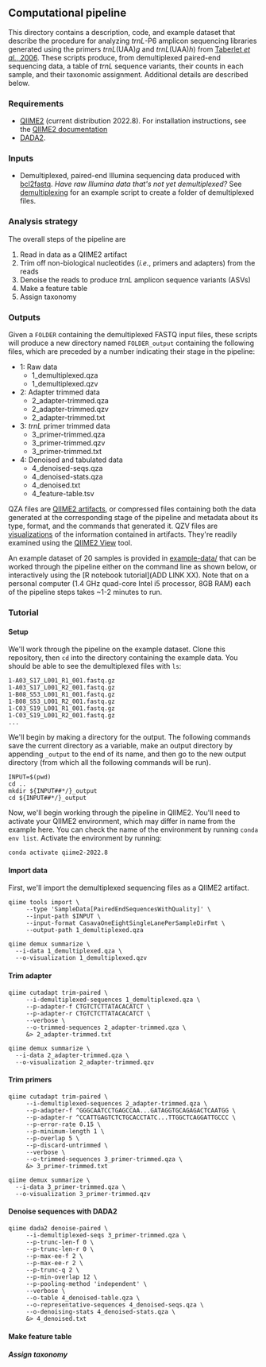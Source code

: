 ## Computational pipeline

This directory contains a description, code, and example dataset that describe the procedure for analyzing *trnL*-P6 amplicon sequencing libraries generated using the primers *trnL*(UAA)*g* and *trnL*(UAA)*h*) from [Taberlet *et al.*, 2006](https://dx.doi.org/10.1093/nar/gkl938). These scripts produce, from demultiplexed paired-end sequencing data, a table of *trnL* sequence variants, their counts in each sample, and their taxonomic assignment.  Additional details are described below. 

### Requirements

-   [QIIME2](https://qiime2.org) (current distribution 2022.8). For
    installation instructions, see the [QIIME2
    documentation](https://docs.qiime2.org/2022.8/install/)
-   [DADA2](https://benjjneb.github.io/dada2/index.html).

### Inputs

-   Demultiplexed, paired-end Illumina sequencing data produced with
    [bcl2fastq](https://support.illumina.com/sequencing/sequencing_software/bcl2fastq-conversion-software.html). *Have raw Illumina data that's not yet demultiplexed?* See [demultiplexing](TBD) for an example script to create a folder of demultiplexed files.

### Analysis strategy

The overall steps of the pipeline are

1.  Read in data as a QIIME2 artifact
2.  Trim off non-biological nucleotides (*i.e.*, primers and adapters) from the reads
3.  Denoise the reads to produce *trnL* amplicon sequence variants (ASVs)
4.  Make a feature table
5.  Assign taxonomy

### Outputs

Given a `FOLDER` containing the demultiplexed FASTQ input files, these scripts will produce a new directory named `FOLDER_output` containing the following files, which are preceded by a number indicating their stage in the pipeline:

- 1: Raw data
     - 1_demultiplexed.qza
     - 1_demultiplexed.qzv
- 2: Adapter trimmed data
     - 2_adapter-trimmed.qza
     - 2_adapter-trimmed.qzv
     - 2_adapter-trimmed.txt
- 3: *trnL* primer trimmed data
     - 3_primer-trimmed.qza
     - 3_primer-trimmed.qzv
     - 3_primer-trimmed.txt
- 4: Denoised and tabulated data
     - 4_denoised-seqs.qza
     - 4_denoised-stats.qza
     - 4_denoised.txt
     - 4_feature-table.tsv 

QZA files are [QIIME2 artifacts](https://docs.qiime2.org/2022.8/concepts/#data-files-qiime-2-artifacts), or compressed files containing both the data generated at the corresponding stage of the pipeline and metadata about its type, format, and the commands that generated it.
QZV files are [visualizations](https://docs.qiime2.org/2022.8/concepts/#data-files-visualizations) of the information contained in artifacts.  They're readily examined using the [QIIME2 View](https://view.qiime2.org) tool.

An example dataset of 20 samples is provided in [example-data/](https://github.com/bpetrone/trnL-pipeline/tree/master/pipeline/example-data) that can be worked through the pipeline either on the command line as shown below, or interactively using the [R notebook tutorial](ADD LINK XX). Note that on a personal computer (1.4 GHz quad-core Intel i5 processor, 8GB RAM) each of the pipeline steps takes ~1-2 minutes to run.  

### Tutorial

#### Setup

We'll work through the pipeline on the example dataset.  Clone this repository, then `cd` into the directory containing the example data.  You should be able to see the demultiplexed files with `ls`:
```
1-A03_S17_L001_R1_001.fastq.gz
1-A03_S17_L001_R2_001.fastq.gz
1-B08_S53_L001_R1_001.fastq.gz
1-B08_S53_L001_R2_001.fastq.gz
1-C03_S19_L001_R1_001.fastq.gz
1-C03_S19_L001_R2_001.fastq.gz
...
```
We'll begin by making a directory for the output. The following commands save the current directory as a variable, make an output directory by appending `_output` to the end of its name, and then go to the new output directory (from which all the following commands will be run).
```
INPUT=$(pwd) 
cd ..
mkdir ${INPUT##*/}_output 
cd ${INPUT##*/}_output 
```
Now, we'll begin working through the pipeline in QIIME2.  You'll need to activate your QIIME2 environment, which may differ in name from the example here.  You can check the name of the environment by running `conda env list`. Activate the environment by running: 
```
conda activate qiime2-2022.8
```
#### Import data

First, we'll import the demultiplexed sequencing files as a QIIME2 artifact.
```
qiime tools import \
     --type 'SampleData[PairedEndSequencesWithQuality]' \
     --input-path $INPUT \
     --input-format CasavaOneEightSingleLanePerSampleDirFmt \
     --output-path 1_demultiplexed.qza
     
qiime demux summarize \
  --i-data 1_demultiplexed.qza \
  --o-visualization 1_demultiplexed.qzv
```

#### Trim adapter
```
qiime cutadapt trim-paired \
     --i-demultiplexed-sequences 1_demultiplexed.qza \
     --p-adapter-f CTGTCTCTTATACACATCT \
     --p-adapter-r CTGTCTCTTATACACATCT \
     --verbose \
     --o-trimmed-sequences 2_adapter-trimmed.qza \
     &> 2_adapter-trimmed.txt

qiime demux summarize \
  --i-data 2_adapter-trimmed.qza \
  --o-visualization 2_adapter-trimmed.qzv
```

#### Trim primers

```
qiime cutadapt trim-paired \
     --i-demultiplexed-sequences 2_adapter-trimmed.qza \
     --p-adapter-f ^GGGCAATCCTGAGCCAA...GATAGGTGCAGAGACTCAATGG \
     --p-adapter-r ^CCATTGAGTCTCTGCACCTATC...TTGGCTCAGGATTGCCC \
     --p-error-rate 0.15 \
     --p-minimum-length 1 \
     --p-overlap 5 \
     --p-discard-untrimmed \
     --verbose \
     --o-trimmed-sequences 3_primer-trimmed.qza \
     &> 3_primer-trimmed.txt
     
qiime demux summarize \
  --i-data 3_primer-trimmed.qza \
  --o-visualization 3_primer-trimmed.qzv
```

#### Denoise sequences with DADA2

```
qiime dada2 denoise-paired \
     --i-demultiplexed-seqs 3_primer-trimmed.qza \
     --p-trunc-len-f 0 \
     --p-trunc-len-r 0 \
     --p-max-ee-f 2 \
     --p-max-ee-r 2 \
     --p-trunc-q 2 \
     --p-min-overlap 12 \
     --p-pooling-method 'independent' \
     --verbose \
     --o-table 4_denoised-table.qza \
     --o-representative-sequences 4_denoised-seqs.qza \
     --o-denoising-stats 4_denoised-stats.qza \
     &> 4_denoised.txt
 ```

#### Make feature table

##### Assign taxonomy
